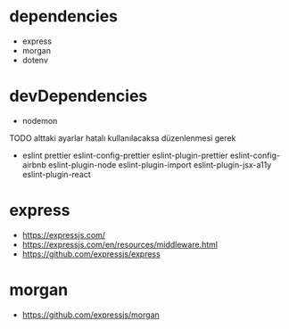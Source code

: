 # dependencies

- express
- morgan
- dotenv

# devDependencies

- nodemon

TODO alttaki ayarlar hatalı kullanılacaksa düzenlenmesi gerek
- eslint prettier eslint-config-prettier eslint-plugin-prettier eslint-config-airbnb eslint-plugin-node eslint-plugin-import eslint-plugin-jsx-a11y eslint-plugin-react
 

# express

- https://expressjs.com/
- https://expressjs.com/en/resources/middleware.html
- https://github.com/expressjs/express

# morgan

- https://github.com/expressjs/morgan
